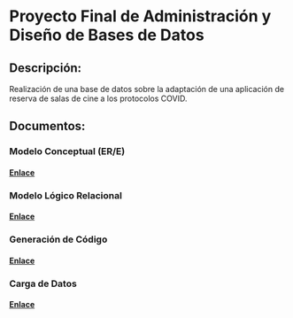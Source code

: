 # Proyecto Final de Administración y Diseño de Bases de Datos
## Descripción: 
Realización de una base de datos sobre la adaptación de una aplicación de reserva de salas de cine a los protocolos COVID.
## Documentos:
### Modelo Conceptual (ER/E)
#### [Enlace](https://docs.google.com/document/d/1Cxkd4QXvdutDmevuUl2Jh3u8y25SXjDwIGrMlYY3Ygc/edit#)
### Modelo Lógico Relacional
#### [Enlace](https://docs.google.com/document/d/1XlHGalmjECE7jDWvbS_bin_cVIRirOueU561K9bQkIo/edit#)
### Generación de Código
#### [Enlace](https://docs.google.com/document/d/1m9aebsDo9GZ1bVJMlO4qcRVAiuMXn__bJTV2mWlegJw/edit#)
### Carga de Datos
#### [Enlace](https://docs.google.com/document/d/1lmZGzd_805JweNaOYUEpVpnFjeuel4UiIqvuBNzMTWM/edit#)
